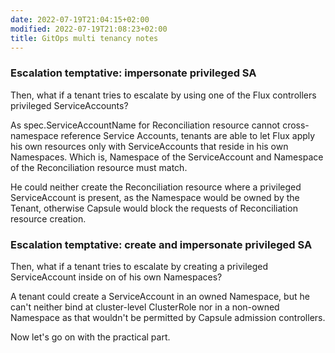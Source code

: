 ```yaml
---
date: 2022-07-19T21:04:15+02:00
modified: 2022-07-19T21:08:23+02:00
title: GitOps multi tenancy notes
---
```


### Escalation temptative: impersonate privileged SA

Then, what if a tenant tries to escalate by using one of the Flux controllers privileged ServiceAccounts?

As spec.ServiceAccountName for Reconciliation resource cannot cross-namespace reference Service Accounts, tenants are able to let Flux apply his own resources only with ServiceAccounts that reside in his own Namespaces. Which is, Namespace of the ServiceAccount and Namespace of the Reconciliation resource must match.

He could neither create the Reconciliation resource where a privileged ServiceAccount is present, as the Namespace would be owned by the Tenant, otherwise Capsule would block the requests of Reconciliation resource creation.

### Escalation temptative: create and impersonate privileged SA

Then, what if a tenant tries to escalate by creating a privileged ServiceAccount inside on of his own Namespaces?

A tenant could create a ServiceAccount in an owned Namespace, but he can't neither bind at cluster-level ClusterRole nor in a non-owned Namespace as that wouldn't be permitted by Capsule admission controllers.

Now let's go on with the practical part.
